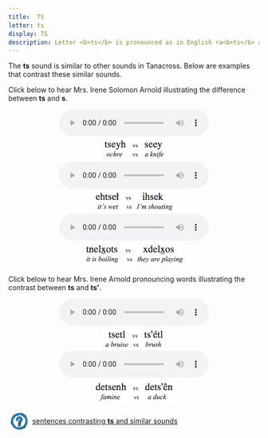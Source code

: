 ```yaml
---
title:  TS
letter: ts
display: TS
description: Letter <b>ts</b> is pronounced as in English ra<b>ts</b> and ca<b>ts</b>. This is a voiceless sound (made without the vocal cords vibrating) and is a distinct sound from Tanacross <b>s</b>.
---
```







The <b>ts</b> sound is similar to other sounds in Tanacross. Below are examples that contrast these similar sounds.

Click below to hear Mrs. Irene Solomon Arnold illustrating the difference between <b>ts</b> and <b>s</b>.

<center>
<audio controls src="/assets/audio/ts_s_comp.mp3" type="audio/mpeg">Your browser does not support the audio element.</audio><br/>
<img src="/assets/gif/ts_s_comp.gif" border="0">
</center>

<center>
<audio controls src="/assets/audio/ts_s_med_cmp.mp3" type="audio/mpeg">Your browser does not support the audio element.</audio><br/>
<img src="/assets/gif/ts_s_med_cmp.gif" border="0">
</center>

<center>
<audio controls src="/assets/audio/ts_s_final_comp.mp3" type="audio/mpeg">Your browser does not support the audio element.</audio><br/>
<img src="/assets/gif/ts_s_final_comp.gif" border="0">
</center>


Click below to hear Mrs. Irene Arnold pronouncing words illustrating the contrast between <b>ts</b> and <b>ts'</b>.

<center>
<audio controls src="/assets/audio/ts_ts_glot_comp.mp3" type="audio/mpeg">Your browser does not support the audio element.</audio><br/>
<img src="/assets/gif/ts_ts_glot_cmp.gif" border="0">
</center>

<center>
<audio controls src="/assets/audio/ts_ts_glot2_cmp.mp3" type="audio/mpeg">Your browser does not support the audio element.</audio><br/>
<img src="/assets/gif/ts_ts_glot2_cmp.gif" border="0">
</center>

<p>
<img src="/assets/images/question.png" width="34" height="34" hspace="5" align="absmiddle"> <a href="../alveolar_comp/sib1_sent/sib1_sent.html"> sentences contrasting <b>ts</b> and similar sounds</a><br />
</p>
<p>&nbsp;</p>
						